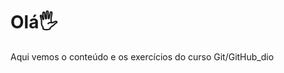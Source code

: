 # Olá:raised_hand_with_fingers_splayed:

Aqui vemos o conteúdo e os exercícios do curso Git/GitHub_dio
